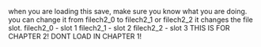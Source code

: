 when you are loading this save, make sure you know what you are doing.
you can change it from filech2_0 to filech2_1 or filech2_2
it changes the file slot.
  filech2_0 - slot 1
  filech2_1 - slot 2
  filech2_2 - slot 3
THIS IS FOR CHAPTER 2! DONT LOAD IN CHAPTER 1!
